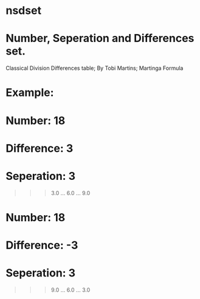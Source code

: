 # nsdset
# Number, Seperation and Differences set.
 Classical Division Differences table;
 By Tobi Martins; Martinga Formula
#
# Example:
#
# Number: 18
# Difference: 3
# Seperation: 3

>>> 3.0
... 6.0
... 9.0

# Number: 18
# Difference: -3
# Seperation: 3

>>> 9.0
... 6.0
... 3.0


